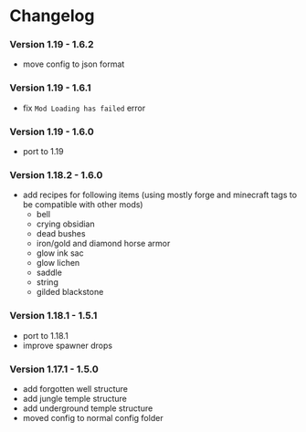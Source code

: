 # Changelog

### Version 1.19 - 1.6.2
 - move config to json format

### Version 1.19 - 1.6.1
 - fix `Mod Loading has failed` error

### Version 1.19 - 1.6.0
 - port to 1.19

### Version 1.18.2 - 1.6.0
 - add recipes for following items (using mostly forge and minecraft tags to be compatible with other mods)
     - bell
     - crying obsidian
     - dead bushes
     - iron/gold and diamond horse armor
     - glow ink sac
     - glow lichen
     - saddle
     - string
     - gilded blackstone

### Version 1.18.1 - 1.5.1
 - port to 1.18.1
 - improve spawner drops

### Version 1.17.1 - 1.5.0
 - add forgotten well structure
 - add jungle temple structure
 - add underground temple structure
 - moved config to normal config folder
 
